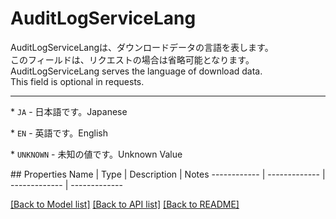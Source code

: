 # AuditLogServiceLang

<div lang=\"ja\"> AuditLogServiceLangは、ダウンロードデータの言語を表します。<br> このフィールドは、リクエストの場合は省略可能となります。 </div> <div lang=\"en\"> AuditLogServiceLang serves the language of download data.<br> This field is optional in requests. </div> <hr> <p>* <code>JA</code> - <span lang=\"ja\">日本語です。</span><span lang=\"en\">Japanese</span></p> <p>* <code>EN</code> - <span lang=\"ja\">英語です。</span><span lang=\"en\">English</span></p> <p>* <code>UNKNOWN</code> - <span lang=\"ja\">未知の値です。</span><span lang=\"en\">Unknown Value</span></p> 
## Properties
Name | Type | Description | Notes
------------ | ------------- | ------------- | -------------

[[Back to Model list]](../README.md#documentation-for-models) [[Back to API list]](../README.md#documentation-for-api-endpoints) [[Back to README]](../README.md)


